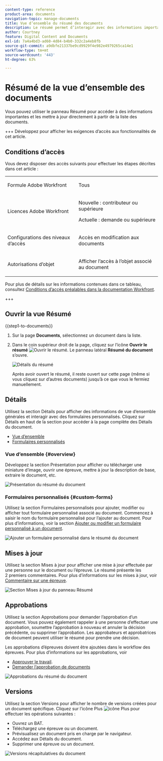 ```yaml
---
content-type: reference
product-area: documents
navigation-topic: manage-documents
title: Vue d’ensemble du résumé des documents
description: Le résumé permet d’interagir avec des informations importantes, directement depuis la liste des documents.
author: Courtney
feature: Digital Content and Documents
exl-id: 7a4a4bd3-ad60-4d84-b4b0-332c2a4eb8fb
source-git-commit: a9dbfe21337be9cd9929f4e982e4979265ca14e1
workflow-type: tm+mt
source-wordcount: '443'
ht-degree: 63%

---
```


# Résumé de la vue d’ensemble des documents

<!--Audited: April, 2024-->

Vous pouvez utiliser le panneau Résumé pour accéder à des informations importantes et les mettre à jour directement à partir de la liste des documents.


+++ Développez pour afficher les exigences d’accès aux fonctionnalités de cet article.


## Conditions d’accès

Vous devez disposer des accès suivants pour effectuer les étapes décrites dans cet article :

<table style="table-layout:auto"> 
 <col> 
 </col> 
 <col> 
 </col> 
 <tbody> 
  <tr> 
   <td role="rowheader">Formule Adobe Workfront</td> 
   <td> <p> Tous</p> </td> 
  </tr> 
  <tr> 
   <td role="rowheader">Licences Adobe Workfront</td> 
   <td> <p>Nouvelle : contributeur ou supérieure</p> 
   <p>Actuelle : demande ou supérieure</p>
   </td> 
  </tr> 
  <tr data-mc-conditions=""> 
   <td role="rowheader">Configurations des niveaux d’accès</td> 
   <td> <p>Accès en modification aux documents</p>  </td> 
  </tr> 
  <tr data-mc-conditions=""> 
   <td role="rowheader">Autorisations d’objet</td> 
   <td> <p>Afficher l’accès à l’objet associé au document</p> </td> 
  </tr> 
 </tbody> 
</table>

Pour plus de détails sur les informations contenues dans ce tableau, consultez [Conditions d’accès préalables dans la documentation Workfront](/help/quicksilver/administration-and-setup/add-users/access-levels-and-object-permissions/access-level-requirements-in-documentation.md).

+++

## Ouvrir la vue Résumé

{{step1-to-documents}}

1. Sur la page **Documents**, sélectionnez un document dans la liste.

1. Dans le coin supérieur droit de la page, cliquez sur l’icône **Ouvrir le résumé** ![Ouvrir le résumé](assets/qs-summary-in-new-toolbar-small.png). Le panneau latéral **Résumé du document** s’ouvre.

   ![Détails du résumé](assets/document-summary-panel.png)

   Après avoir ouvert le résumé, il reste ouvert sur cette page (même si vous cliquez sur d’autres documents) jusqu’à ce que vous le fermiez manuellement.


## Détails

Utilisez la section Détails pour afficher des informations de vue d’ensemble générales et interagir avec des formulaires personnalisés. Cliquez sur Détails en haut de la section pour accéder à la page complète des Détails du document.

* [Vue d’ensemble](#overview)
* [Formulaires personnalisés](#custom-forms)

### Vue d’ensemble {#overview}

Développez la section Présentation pour afficher ou télécharger une miniature d’image, ouvrir une épreuve, mettre à jour la description de base, extraire le document, etc.

![Présentation du résumé du document](assets/details-section.png)

### Formulaires personnalisés {#custom-forms}

Utilisez la section Formulaires personnalisés pour ajouter, modifier ou afficher tout formulaire personnalisé associé au document. Commencez à saisir le nom du formulaire personnalisé pour l’ajouter au document. Pour plus d’informations, voir la section [Ajouter ou modifier un formulaire personnalisé à un document](../../documents/managing-documents/add-custom-form-documents.md).

![Ajouter un formulaire personnalisé dans le résumé du document](assets/custom-forms-section.png)

## Mises à jour

Utilisez la section Mises à jour pour afficher une mise à jour effectuée par une personne sur le document ou l’épreuve. Le résumé présente les 2 premiers commentaires. Pour plus d’informations sur les mises à jour, voir [Commentaire sur une épreuve](../../review-and-approve-work/proofing/reviewing-proofs-within-workfront/comment-on-a-proof/comment-on-proof.md).

![Section Mises à jour du panneau Résumé](assets/updates-section.png)

## Approbations

Utilisez la section Approbations pour demander l’approbation d’un document. Vous pouvez également rappeler à une personne d’effectuer une approbation, soumettre l’approbation à nouveau et annuler la décision précédente, ou supprimer l’approbation. Les approbateurs et approbatrices de document peuvent utiliser le résumé pour prendre une décision.

Les approbations d’épreuves doivent être ajoutées dans le workflow des épreuves. Pour plus d’informations sur les approbations, voir

* [Approuver le travail](../../review-and-approve-work/manage-approvals/approving-work.md).
* [Demander l’approbation de documents](../../review-and-approve-work/manage-approvals/request-document-approvals.md)

![Approbations du résumé du document](assets/approvals-section.png)

## Versions

Utilisez la section Versions pour afficher le nombre de versions créées pour un document spécifique. Cliquez sur l’icône Plus ![icône Plus](assets/more-icon.png) pour effectuer les opérations suivantes :

* Ouvrez un BAT.
* Téléchargez une épreuve ou un document.
* Prévisualisez un document pris en charge par le navigateur.
* Accédez aux Détails du document.
* Supprimer une épreuve ou un document.

![Versions récapitulatives du document](assets/versions-section.png)

